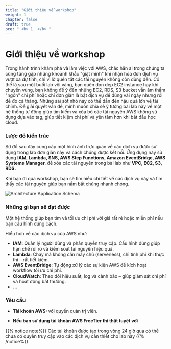 ```yaml
---
title: "Giới thiệu về workshop"
weight: 1
chapter: false
draft: true
pre: " <b> 1. </b> "
---
```


# Giới thiệu về workshop

Trong hành trình khám phá và làm việc với AWS, chắc hẳn ai trong chúng ta cũng từng gặp những khoảnh khắc "giật mình" khi nhận hóa đơn dịch vụ vượt xa dự tính, chỉ vì lỡ quên tắt các tài nguyên không còn dùng đến. Có thể là sau một buổi lab vội vàng, bạn quên dọn dẹp EC2 instance hay khi chuyển vùng, bạn không để ý đến những EC2, RDS, S3 bucket vẫn âm thầm "ngốn" chi phí hoặc chỉ đơn giản là bật dịch vụ để dùng vài ngày nhưng rồi để đó cả tháng. Những sai sót nhỏ này có thể dẫn đến hậu quả lớn về tài chính. Để giải quyết vấn đề, mình muốn chia sẻ ý tưởng bài lab này về một hệ thống tự động giúp tìm kiếm và xóa bỏ các tài nguyên AWS không sử dụng dựa vào tag, giúp tiết kiệm chi phí và yên tâm hơn khi bắt đầu học cloud.

### Lược đồ kiến trúc

Sơ đồ sau đây cung cấp một hình ảnh trực quan về các dịch vụ được sử dụng trong lab đơn giản này và cách chúng được kết nối. Ứng dụng này sử dụng **IAM, Lambda, SNS, AWS Step Functions, Amazon EventBridge, AWS Systems Manager.** để xóa các tài nguyên trong bài lab như **VPC, EC2, S3, RDS.**

Khi bạn đi qua workshop, bạn sẽ tìm hiểu chi tiết về các dịch vụ này và tìm thấy các tài nguyên giúp bạn nắm bắt chúng nhanh chóng.

![Architecture Application Schema]()

### Những gì bạn sẽ đạt được

Một hệ thống giúp bạn tìm và tối ưu chi phí với giá rất rẻ hoặc miễn phí nếu bạn cấu hình đúng cách.

Hiểu hơn về các dịch vụ của AWS như:

- **IAM**: Quản lý người dùng và phân quyền truy cập. Cấu hình đúng giúp hạn chế rủi ro và kiểm soát tài nguyên hiệu quả.
- **Lambda**: Chạy mã không cần máy chủ (serverless), chỉ tính phí khi thực thi – rất tiết kiệm.
- **AWS EventBridge**: Tự động xử lý các sự kiện AWS để kích hoạt workflow tối ưu chi phí.
- **CloudWatch**: Theo dõi hiệu suất, log và cảnh báo – giúp giám sát chi phí và hoạt động bất thường.
- **...**

### Yêu cầu

- **Tài khoản AWS:** với quyền quản trị viên.

- **Nếu bạn sử dụng tài khoản AWS FreeTier thì thật tuyệt vời**

{{% notice note%}}
Các tài khoản được tạo trong vòng 24 giờ qua có thể chưa có quyền truy cập vào các dịch vụ cần thiết cho lab này
{{% /notice%}}
